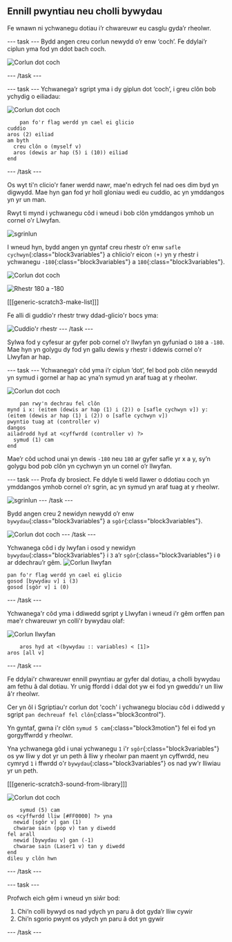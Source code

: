 ## Ennill pwyntiau neu cholli bywydau

Fe wnawn ni ychwanegu dotiau i’r chwareuwr eu casglu gyda’r rheolwr.

--- task --- Bydd angen creu corlun newydd o’r enw ‘coch’. Fe ddylai’r ciplun yma fod yn ddot bach coch.

![Corlun dot coch](images/dots-red.png)

--- /task ---

--- task --- Ychwanega’r sgript yma i dy giplun dot ‘coch’, i greu clôn bob ychydig o eiliadau:

![Corlun dot coch](images/red-sprite.png)

```blocks3
    pan fo'r flag werdd yn cael ei glicio
cuddio
aros (2) eiliad
am byth 
  creu clôn o (myself v)
  aros (dewis ar hap (5) i (10)) eiliad
end
```

--- /task ---

Os wyt ti'n clicio'r faner werdd nawr, mae'n edrych fel nad oes dim byd yn digwydd. Mae hyn gan fod yr holl gloniau wedi eu cuddio, ac yn ymddangos yn yr un man.

Rwyt ti mynd i ychwanegu côd i wneud i bob clôn ymddangos ymhob un cornel o'r Llwyfan.

![sgrinlun](images/dots-start.png)

I wneud hyn, bydd angen yn gyntaf creu rhestr o’r enw `safle cychwyn`{:class="block3variables"} a chlicio'r eicon `(+)` yn y rhestr i ychwanegu `-180`{:class="block3variables"} a `180`{:class="block3variables"}.

![Corlun dot coch](images/red-sprite.png)

![Rhestr 180 a -180](images/dots-list.png)

[[[generic-scratch3-make-list]]]

Fe alli di guddio'r rhestr trwy ddad-glicio'r bocs yma:

![Cuddio'r rhestr](images/hide-list.png) --- /task ---

Sylwa fod y cyfesur ar gyfer pob cornel o'r llwyfan yn gyfuniad o `180` a `-180`. Mae hyn yn golygu dy fod yn gallu dewis y rhestr i ddewis cornel o'r Llwyfan ar hap.

--- task --- Ychwanega’r côd yma i’r ciplun ‘dot’, fel bod pob clôn newydd yn symud i gornel ar hap ac yna’n symud yn araf tuag at y rheolwr.

![Corlun dot coch](images/red-sprite.png)

```blocks3
    pan rwy'n dechrau fel clôn
mynd i x: (eitem (dewis ar hap (1) i (2)) o [safle cychwyn v]) y: (eitem (dewis ar hap (1) i (2)) o [safle cychwyn v])
pwyntio tuag at (controller v)
dangos
ailadrodd hyd at <cyffwrdd (controller v) ?> 
  symud (1) cam
end
```

Mae’r côd uchod unai yn dewis `-180` neu `180` ar gyfer safle yr x a y, sy’n golygu bod pob clôn yn cychwyn yn un cornel o’r llwyfan.

--- task --- Profa dy brosiect. Fe ddyle ti weld llawer o ddotiau coch yn ymddangos ymhob cornel o’r sgrin, ac yn symud yn araf tuag at y rheolwr.

![sgrinlun](images/dots-red-test.png) --- /task ---

Bydd angen creu 2 newidyn newydd o’r enw `bywydau`{:class="block3variables"} a `sgôr`{:class="block3variables"}.

![Corlun dot coch](images/red-sprite.png) --- /task ---

Ychwanega côd i dy lwyfan i osod y newidyn `bywydau`{:class="block3variables"} i `3` a’r `sgôr`{:class="block3variables"} i `0` ar ddechrau’r gêm. ![Corlun llwyfan](images/stage-sprite.png)

```blocks3
pan fo'r flag werdd yn cael ei glicio
gosod [bywydau v] i (3)
gosod [sgôr v] i (0)
```

--- /task ---

Ychwanega'r côd yma i ddiwedd sgript y Llwyfan i wneud i'r gêm orffen pan mae'r chwareuwr yn colli'r bywydau olaf:

![Corlun llwyfan](images/stage-sprite.png)

```blocks3
    aros hyd at <(bywydau :: variables) < [1]>
aros [all v]
```

--- /task ---

Fe ddylai'r chwareuwr ennill pwyntiau ar gyfer dal dotiau, a cholli bywydau am fethu â dal dotiau. Yr unig ffordd i ddal dot yw ei fod yn gweddu'r un lliw â'r rheolwr.

Cer yn ôl i Sgriptiau'r corlun dot 'coch' i ychwanegu blociau côd i ddiwedd y sgript `pan dechreuaf fel clôn`{:class="block3control"}.

Yn gyntaf, gwna i'r clôn `symud 5 cam`{:class="block3motion"} fel ei fod yn gorgyffwrdd y rheolwr.

Yna ychwanega gôd i unai ychwanegu `1` i'r `sgôr`{:class="block3variables"} os yw lliw y dot yr un peth â lliw y rheolwr pan maent yn cyffwrdd, neu cymryd `1` i ffwrdd o'r `bywydau`{:class="block3variables"} os nad yw'r lliwiau yr un peth.

[[[generic-scratch3-sound-from-library]]]

![Corlun dot coch](images/red-sprite.png)

```blocks3
    symud (5) cam
os <cyffwrdd lliw [#FF0000] ?> yna 
  newid [sgôr v] gan (1)
  chwarae sain (pop v) tan y diwedd
fel arall 
  newid [bywydau v] gan (-1)
  chwarae sain (Laser1 v) tan y diwedd
end
dileu y clôn hwn
```

--- /task ---

--- task ---

Profwch eich gêm i wneud yn siŵr bod:

1. Chi’n colli bywyd os nad ydych yn paru â dot gyda’r lliw cywir
2. Chi’n sgorio pwynt os ydych yn paru â dot yn gywir

--- /task ---